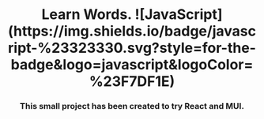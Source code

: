 <h1 align="center">Learn Words.</> 
<!-- <img src="https://github.com/blackcater/blackcater/raw/main/images/Hi.gif" height="32"/></h1> -->
![JavaScript](https://img.shields.io/badge/javascript-%23323330.svg?style=for-the-badge&logo=javascript&logoColor=%23F7DF1E)
<h3 align="center">This small project has been created to try React and MUI.</h3>

